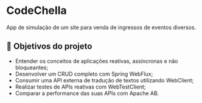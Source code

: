 # CodeChella

App de simulação de um site para venda de ingressos de eventos diversos.

## 🔨 Objetivos do projeto

- Entender os conceitos de aplicações reativas, assíncronas e não bloqueantes;
- Desenvolver um CRUD completo com Spring WebFlux;
- Consumir uma API externa de tradução de textos utilizando WebClient;
- Realizar testes de APIs reativas com WebTestClient;
- Comparar a performance das suas APIs com Apache AB.

